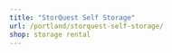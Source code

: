```yaml
---
title: "StorQuest Self Storage"
url: /portland/storquest-self-storage/
shop: storage rental
---
```

